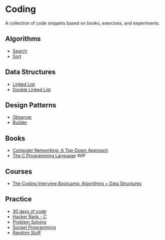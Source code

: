 # Coding
A collection of code snippets based on books, exercises, and experiments.

## Algorithms
- [Search](/algorithms/search)
- [Sort](/algorithms/sort)

## Data Structures
- [Linked List](/data-structures/linked-list)
- [Double Linked List](/data-structures/double-linked-list)

## Design Patterns
- [Observer](/design-patterns/observer)
- [Builder](/design-patterns/builder/builder.java)

## Books
- [Computer Networking: A Top-Down Approach](/computer-networking-a-top-down-approach)
- [The C Programming Language](/the-c-programming-language) WIP

## Courses
- [The Coding Interview Bootcamp: Algorithms + Data Structures](/the-coding-interview-bootcamp)

## Practice
- [30 days of code](/30-days-of-code)
- [Hacker Rank - C](/hacker-rank-c)
- [Problem Solving](/problem-solving)
- [Socket Programming](/socket-programming)
- [Random Stuff](/random-stuff)

